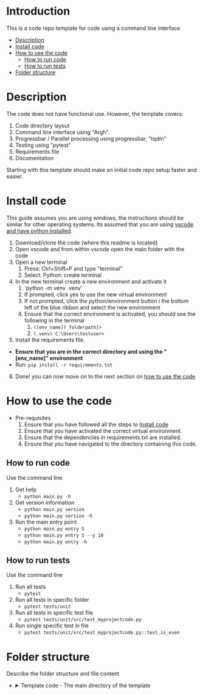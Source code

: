 # Introduction <!-- omit in toc -->
This is a code repo template for code using a command line interface
- [Description](#description)
- [Install code](#install-code)
- [How to use the code](#how-to-use-the-code)
  - [How to run code](#how-to-run-code)
  - [How to run tests](#how-to-run-tests)
- [Folder structure](#folder-structure)


# Description
The code does not have functional use.
However, the template covers:
1. Code directory layout
2. Command line interface using "Argh"
3. Progressbar / Parallel processing using progressbar, "tqdm"
4. Testing using "pytest"
5. Requirements file
6. Documentation

Starting with this template should make an initial code repo setup faster and easier.

# Install code
This guide assumes you are using windows, the instructions should be similar for other operating systems.
Its assumed that you are using [vscode and have python installed](https://code.visualstudio.com/docs/python/python-tutorial).

1. Download/clone the code (where this readme is located)
2. Open vscode and from within vscode open the main folder with the code
3. Open a new terminal
   1. Press: Ctrl+Shift+P and type "terminal"
   2. Select: Python: create terminal
4. In the new terminal create a new environment and activate it
   1. 'python -m venv .venv'
   2. If prompted, click yes to use the new virtual environment
   3. If not prompted, click the python/environment button i the bottom left of the blue ribbon and select the new environment
   4. Ensure that the correct environment is activated, you should see the following in the terminal
      1. `([env_name]) folderpath]>`
      2. `(.venv) C:\Users\testuser>`
5.  Install the requirements file.
   * **Ensure that you are in the correct directory and using the "[env_name]" environment**
   * Run: `pip install -r requirements.txt`
6.  Done! you can now move on to the next section on [how to use the code](#how-to-use-the-code)

# How to use the code
* Pre-requisites
  1. Ensure that you have followed all the steps to [Install code](#install-code)
  2. Ensure that you have activated the correct virtual environment.
  3. Ensure that the dependencies in requirements.txt are installed.
  4. Ensure that you have navigated to the directory containing this code.

## How to run code
Use the command line
1. Get help
    * `python main.py -h`
2. Get version information
    * `python main.py version`
    * `python main.py version -h`
3. Run the main entry point
    * `python main.py entry 5`
    * `python main.py entry 5 --y 10`
    * `python main.py entry -h`

## How to run tests
Use the command line
1. Run all tests
    * `pytest`
2. Run all tests in specific folder
    * `pytest tests/unit`
3. Run all tests in specific test file
    * `pytest tests/unit/src/test_myprojectcode.py`
4. Run single specific test in file
    * `pytest tests/unit/src/test_myprojectcode.py::test_is_even`

# Folder structure
Describe the folder structure and file content

+ <details>
    <summary> Template code - The main directory of the template </summary>

    + <details>
        <summary> src - The source code </summary>

        * [__ init __.py](/src/__init__.py) - Empty init file
        * [about.py](/src/about.py) - File with version information and change log
        * [myprojectcode.py](/src/myprojectcode.py) - The main project code file
        * [utils.py](/src/utils.py) - Utility functions and methods used by the main
        </details>

    + <details>
        <summary> tests - Code for tests </summary>

        + <details>
            <summary> integration - Code for integration tests </summary>

            + <details>
                <summary> src - Integration tests for the code in src </summary>

                * [__ init __.py](/src/__init__.py) - Empty init file
                </details>

            * [__ init __.py](/src/__init__.py) - Empty init file
            </details>

        + <details>
            <summary> unit - Code for unit tests </summary>

            + <details>
                <summary> src - Unit tests for the code in src </summary>

                * [__ init __.py](/src/__init__.py) - Empty init file
                * [test_myprojectcode.py](/src/test_myprojectcode) - unit tests
                </details>

            * [__ init __.py](/src/__init__.py) - Empty init file
            </details>

        * [__ init __.py](/src/__init__.py) - Empty init file
        * [conftest.py](/tests/conftest.py) - File containing pytest fixtures and configurations
        </details>

    * [main.py](/main.py) - The entry point of the code
    * [README.md](/README.md) - The project documentation
    * [requirements.txt](/requirements.txt) - The code dependencies/requirements
    * [template_log.log](/template_log.log) - The output log of the code

    </details>
